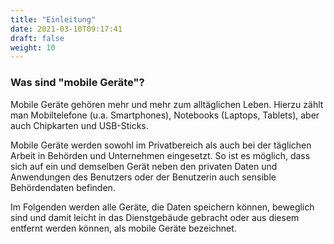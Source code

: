 ```yaml
---
title: "Einleitung"
date: 2021-03-10T09:17:41
draft: false
weight: 10
---
```

### Was sind "mobile Geräte"?

Mobile Geräte gehören mehr und mehr zum alltäglichen Leben. Hierzu zählt man Mobiltelefone (u.a. Smartphones), Notebooks (Laptops, Tablets), aber auch Chipkarten und USB-Sticks.

Mobile Geräte werden sowohl im Privatbereich als auch bei der täglichen Arbeit in Behörden und Unternehmen eingesetzt. So ist es möglich, dass sich auf ein und demselben Gerät neben den privaten Daten und Anwendungen des Benutzers oder der Benutzerin auch sensible Behördendaten befinden.

Im Folgenden werden alle Geräte, die Daten speichern können, beweglich sind und damit leicht in das Dienstgebäude gebracht oder aus diesem entfernt werden können, als mobile Geräte bezeichnet.



